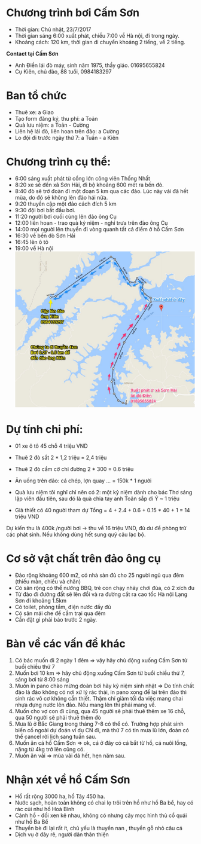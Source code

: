 # Chương trình bơi Cấm Sơn

- Thời gian: Chủ nhật, 23/7/2017
- Thời gian sáng 6:00 xuất phát, chiều 7:00 về Hà nội, đi trong ngày.
- Khoảng cách: 120 km, thời gian di chuyển khoảng 2 tiếng, về 2 tiếng.

**Contact tại Cấm Sơn**

- Anh Điền lái đò máy, sinh năm 1975, thầy giáo. 01695655824
- Cụ Kiên, chủ đảo, 88 tuổi, 0984183297

# Ban tổ chức
- Thuê xe: a Giao
- Tạo form đăng ký, thu phí: a Toản
- Quà lưu niệm: a Toản - Cường
- Liên hệ lái đò, liên hoan trên đảo: a Cường
- Lo đội đi trước ngày thứ 7: a Tuấn - a Kiên

# Chương trình cụ thể:
- 6:00 sáng xuất phát từ cổng lớn công viên Thống Nhất
- 8:20 xe sẽ đến xã Sơn Hải, đi bộ khoảng 600 mét ra bến đò.
- 8:40 đò sẽ trở đoàn đi một đoạn 5 km qua các đảo. Lúc này vải đã hết mùa, do đó sẽ không lên đảo hái nữa. 
- 9:20 thuyền cập một đảo cách đích 5 km
- 9:30 đội bơi bắt đầu bơi.
- 11:20 người bơi cuối cùng lên đảo ông Cụ
- 12:00 liên hoan - trao quà kỷ niệm - nghỉ trưa trên đảo ông Cụ
- 14:00 mọi người lên thuyền đi vòng quanh tất cả điểm ở hồ Cấm Sơn
- 16:30 về bến đò Sơn Hải
- 16:45 lên ô tô
- 19:00 về Hà nội
![Bản đồ](bando.jpg)
# Dự tính chi phí:
- 01 xe ô tô 45 chỗ 4 triệu VND
- Thuê 2 đò sắt  2 * 1,2 triệu = 2,4 triệu
- Thuê 2 đò cắm cờ chỉ đường 2 * 300 = 0.6 triệu
- Ăn uống trên đảo: cá chép, lợn quay … = 150k * 1 người
- Quà lưu niệm tôi nghĩ chỉ nên có 2: một kỷ niệm dành cho bác Thơ sáng lập viên đầu tiên, sau đó là quà chia tay anh Toản sắp đi Ý ~ 1 triệu

- Giả thiết có 40 người tham dự
Tổng = 4 + 2.4 + 0.6 + 0.15 * 40  + 1 =  14 triệu VND

Dự kiến thu là 400k /người bơi -> thu về 16 triệu VND, đủ dư đề phòng trừ các phát sinh. Nếu không dùng hết sung quỹ câu lạc bộ.

# Cơ sở vật chất trên đảo ông cụ
- Đảo rộng khoảng 600 m2, có nhà sàn đủ cho 25 người ngủ qua đêm (thiếu màn, chiếu và chăn)
- Có sân rộng có thể nướng BBQ, trẻ con chạy nhảy chơi đùa, có 2 xích đu
- Từ đảo đi đường đất sẽ lên đồi và ra đường cắt ra cao tốc Hà nội Lạng Sơn đi khoảng 1.5km
- Có toilet, phòng tắm, điện nước đầy đủ
- Có sân mái che để cắm trại qua đêm
- Cần đặt gì phải báo trước 2 ngày.

# Bàn về các vấn đề khác
1. Có bác muốn đi 2 ngày 1 đêm ⇒ vậy hãy chủ động xuống Cấm Sơn từ buổi chiều thứ 7
2. Muốn bơi 10 km ⇒ hãy chủ động xuống Cấm Sơn từ buổi chiều thứ 7, sáng bơi từ 8:00 sáng
3. Muốn in pano chào mừng đoàn bơi hãy kỷ niệm sinh nhật ⇒ Do tính chất đảo là đảo không có nơi xử lý rác thải, in pano xong để lại trên đảo thì sinh rác vô cơ không cần thiết. Thậm chí giảm tối đa việc mang chai nhựa đựng nước lên đảo. Nếu mang lên thì phải mang về.
4. Muốn cho vợ con đi cùng, qua 45 người sẽ phải thuê thêm xe 16 chỗ, qua 50 người sẽ phải thuê thêm đò
5. Mưa lũ ở Bắc Giang trong tháng 7-8 có thể có. Trường hợp phát sinh biến cố ngoài dự đoán ví dụ CN đi, mà thứ 7 có tin mưa lũ lớn, đoàn có thể cancel rời lịch sang tuần sau.
6. Muốn ăn cá hồ Cấm Sơn ⇒ ok, cá ở đây có cá bắt từ hồ, cá nuôi lồng, nặng từ 4kg trở lên cũng có.
7. Muốn ăn vải ⇒ mùa vải đã hết, hẹn năm sau.

# Nhận xét về hồ Cấm Sơn
- Hồ rất rộng 3000 ha, hồ Tây 450 ha.
- Nước sạch, hoàn toàn không có chai lọ trôi trên hồ như hồ Ba bể, hay có rác củi như hồ Hoà Bình
- Cảnh hồ - đồi xen kẽ nhau, không có nhưng cây mọc hình thù cổ quái như hồ Ba Bể
- Thuyền bè đi lại rất ít, chủ yếu là thuyền nan , thuyền gỗ nhỏ câu cá
- Dịch vụ ở đây rẻ, người dân thân thiện

